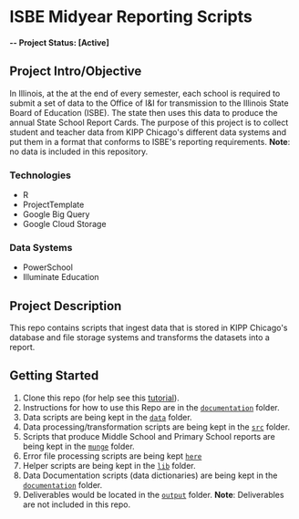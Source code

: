 # ISBE Midyear Reporting Scripts

#### -- Project Status: [Active]

## Project Intro/Objective
In Illinois, at the at the end of every semester, each school is required to submit a set of data to the Office of I&I for transmission to the Illinois State Board of Education (ISBE). The state then uses this data to produce the annual State School Report Cards. The purpose of this project is to collect student and teacher data from KIPP Chicago's different data systems and put them in a format that conforms to ISBE's reporting requirements. **Note**: no data is included in this repository.

### Technologies
* R
* ProjectTemplate
* Google Big Query
* Google Cloud Storage

### Data Systems
* PowerSchool
* Illuminate Education

## Project Description
This repo contains scripts that ingest data that is stored in KIPP Chicago's database and file storage systems and transforms the datasets into a report.

## Getting Started

1. Clone this repo (for help see this [tutorial](https://help.github.com/articles/cloning-a-repository/)).
1. Instructions for how to use this Repo are in the [`documentation`](#) folder. 
1. Data scripts are being kept in the [`data`](https://github.com/kippchicago/isbe_midyear_reporting/tree/master/data) folder.
1. Data processing/transformation scripts are being kept in the [`src`](https://github.com/kippchicago/isbe_midyear_reporting/tree/master/munge) folder. 
1. Scripts that produce Middle School and Primary School reports are being kept in the [`munge`](https://github.com/kippchicago/isbe_midyear_reporting/tree/master/src) folder. 
1. Error file processing scripts are being kept [`here`](https://github.com/kippchicago/isbe_midyear_reporting/tree/master/src)
1. Helper scripts are being kept in the [`lib`](https://github.com/kippchicago/isbe_midyear_reporting/tree/master/lib) folder. 
1. Data Documentation scripts (data dictionaries) are being kept in the [`documentation`](https://github.com/kippchicago/isbe_midyear_reporting/tree/master/documentation) folder.
1. Deliverables would be located in the [`output`](https://github.com/kippchicago/isbe_midyear_reporting/tree/master/output) folder. **Note**: Deliverables are not included in this repo.
